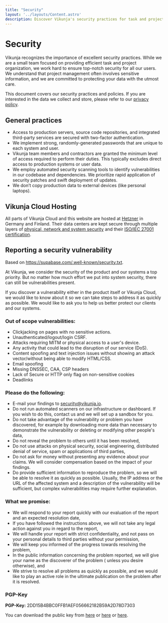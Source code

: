 ```yaml
---
title: "Security"
layout: '../layouts/Content.astro'
description: Discover Vikunja's security practices for task and project management. Learn about our commitment to data protection, cloud hosting, and how to report vulnerabilities responsibly.
---
```


# Security

Vikunja recognizes the importance of excellent security practices. While we are a small team focused on providing 
efficient task and project organization, we work hard to ensure top-notch security for all our users.
We understand that project management often involves sensitive information, and we are
committed to protecting your data with the utmost care.

This document covers our security practices and policies. If you are interested in the data we collect and store, please
refer to our [privacy policy](/privacy). 

## General practices

* Access to production servers, source code repositories, and integrated third-party services are secured with two-factor authentication.
* We implement strong, randomly-generated passwords that are unique to each system and user.
* Vikunja team members and contractors are granted the minimum level of access required to perform their duties. This typically excludes direct access to production systems or user data.
* We employ automated security scanning tools to identify vulnerabilities in our codebase and dependencies. We prioritize rapid application of security patches and swift deployment of updates.
* We don’t copy production data to external devices (like personal laptops).

## Vikunja Cloud Hosting

All parts of Vikunja Cloud and this website are hosted at [Hetzner](https://hetzner.com) in Germany and Finland.
Their data centers are kept secure through multiple layers of [physical, network and system security](https://www.hetzner.com/assets/Uploads/downloads/Sicherheit-en.pdf)
and their [ISO/IEC 27001 certification](https://www.hetzner.com/unternehmen/zertifizierung).

## Reporting a security vulnerability

<span class="text-gray-500">
Based on <a class="!underline !text-gray-500" href="https://supabase.com/.well-known/security.txt">https://supabase.com/.well-known/security.txt</a>.
</span>

At Vikunja, we consider the security of the product and our systems a top priority. But no matter how much effort we put
into system security, there can still be vulnerabilities present.

If you discover a vulnerability either in the product itself or Vikunja Cloud, we would like to know about it so we can
take steps to address it as quickly as possible. We would like to ask you to help us better protect our clients and our
systems.

### Out of scope vulnerabilities:

- Clickjacking on pages with no sensitive actions.
- Unauthenticated/logout/login CSRF.
- Attacks requiring MITM or physical access to a user's device.
- Any activity that could lead to the disruption of our service (DoS).
- Content spoofing and text injection issues without showing an attack vector/without being able to modify HTML/CSS.
- Email spoofing
- Missing DNSSEC, CAA, CSP headers
- Lack of Secure or HTTP only flag on non-sensitive cookies
- Deadlinks

### Please do the following:

- E-mail your findings to security@vikunja.io.
- Do not run automated scanners on our infrastructure or dashboard. If you wish to do this, contact us and we will set
  up a sandbox for you.
- Do not take advantage of the vulnerability or problem you have discovered, for example by downloading more data than
  necessary to demonstrate the vulnerability or deleting or modifying other people's data,
- Do not reveal the problem to others until it has been resolved,
- Do not use attacks on physical security, social engineering, distributed denial of service, spam or applications of
  third parties,
- Do not ask for money without presenting any evidence about your claims. We will consider compensation based on the
  impact of your findings.
- Do provide sufficient information to reproduce the problem, so we will be able to resolve it as quickly as possible.
  Usually, the IP address or the URL of the affected system and a description of the vulnerability will be sufficient,
  but complex vulnerabilities may require further explanation.

### What we promise:

- We will respond to your report quickly with our evaluation of the report and an expected resolution date,
- If you have followed the instructions above, we will not take any legal action against you in regard to the report,
- We will handle your report with strict confidentiality, and not pass on your personal details to third parties without
  your permission,
- We will keep you informed of the progress towards resolving the problem,
- In the public information concerning the problem reported, we will give your name as the discoverer of the problem (
  unless you desire otherwise), and
- We strive to resolve all problems as quickly as possible, and we would like to play an active role in the ultimate
  publication on the problem after it is resolved.

### PGP-Key

**PGP-Key:** 2DD15B4BBC0FFB1AEF056662182B59A2D78D7303

You can download the public key from [here](/contact/security.pub)
or [here](https://kolaente.dev/vikunja/website/src/branch/main/public/contact/security.pub)
or [here](http://keyserver.ubuntu.com/pks/lookup?search=security%40vikunja.io&fingerprint=on&op=index).
